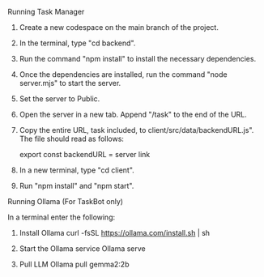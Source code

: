 Running Task Manager

1. Create a new codespace on the main branch of the project.
2. In the terminal, type "cd backend".
3. Run the command "npm install" to install the necessary dependencies.
4. Once the dependencies are installed, run the command "node server.mjs" to start the server.
5. Set the server to Public.
6. Open the server in a new tab. Append "/task" to the end of the URL.
7. Copy the entire URL, task included, to client/src/data/backendURL.js". The file should read as follows:

	export const backendURL = server link
8. In a new terminal, type "cd client".
9. Run "npm install" and "npm start".

Running Ollama (For TaskBot only)

In a terminal enter the following: 
1. Install Ollama 
curl -fsSL https://ollama.com/install.sh | sh
 
2. Start the Ollama service 
Ollama serve 
 
3. Pull LLM
Ollama pull gemma2:2b

